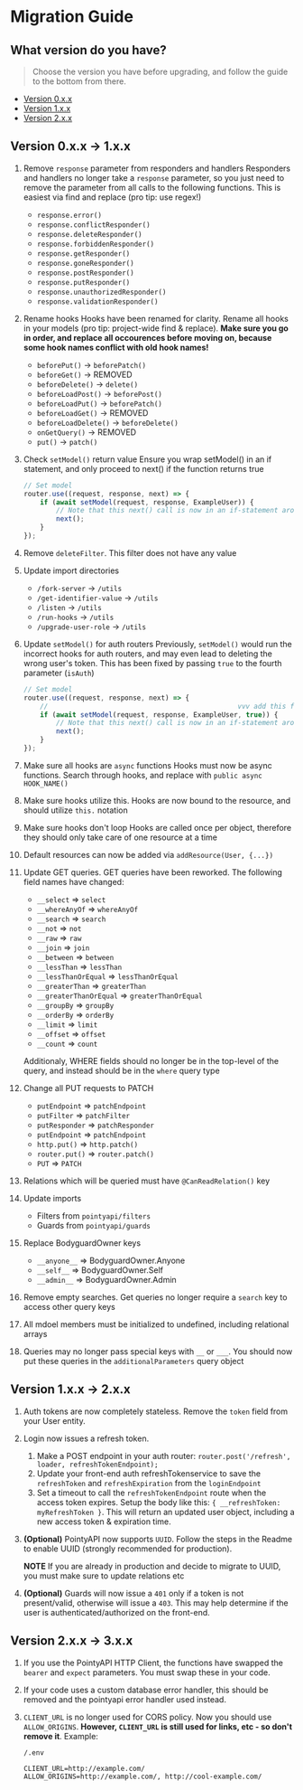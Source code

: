 # Migration Guide

## What version do you have?
> Choose the version you have before upgrading, and follow the guide to the bottom from there.
- [Version 0.x.x](#version-0.x.x-->-1.x.x)
- [Version 1.x.x](#version-1.x.x-->-2.x.x)
- [Version 2.x.x](#version-2.x.x-->-3.x.x)

## Version 0.x.x -> 1.x.x

1. Remove `response` parameter from responders and handlers
	Responders and handlers no longer take a `response` parameter, so you just need to remove the parameter from all calls to the following functions.  This is easiest via find and replace (pro tip: use regex!)
	- `response.error()`
	- `response.conflictResponder()`
	- `response.deleteResponder()`
	- `response.forbiddenResponder()`
	- `response.getResponder()`
	- `response.goneResponder()`
	- `response.postResponder()`
	- `response.putResponder()`
	- `response.unauthorizedResponder()`
	- `response.validationResponder()`
2. Rename hooks
	Hooks have been renamed for clarity.  Rename all hooks in your models (pro tip: project-wide find & replace).  **Make sure you go in order, and replace all occourences before moving on, because some hook names conflict with old hook names!**
    - `beforePut()` -> `beforePatch()`
    - `beforeGet()` -> REMOVED
    - `beforeDelete()` -> `delete()`
    - `beforeLoadPost()` -> `beforePost()`
    - `beforeLoadPut()` -> `beforePatch()`
    - `beforeLoadGet()` -> REMOVED
    - `beforeLoadDelete()` -> `beforeDelete()`
    - `onGetQuery()` -> REMOVED
    - `put()` -> `patch()`
3. Check `setModel()` return value
	Ensure you wrap setModel() in an if statement, and only proceed to next() if the function returns true

	```typescript
	// Set model
	router.use((request, response, next) => {
		if (await setModel(request, response, ExampleUser)) {
			// Note that this next() call is now in an if-statement around the setModel()
			next();
		}
	});
	```
4. Remove `deleteFilter`.  This filter does not have any value
5. Update import directories
   - `/fork-server` -> `/utils`
   - `/get-identifier-value` -> `/utils`
   - `/listen` -> `/utils`
   - `/run-hooks` -> `/utils`
   - `/upgrade-user-role` -> `/utils`
6. Update `setModel()` for auth routers
	Previously, `setModel()` would run the incorrect hooks for auth routers, and may even lead to deleting the wrong user's token.  This has been fixed by passing `true` to the fourth parameter (`isAuth`)

	```typescript
	// Set model
	router.use((request, response, next) => {
		//                                               vvv add this for auth routes
		if (await setModel(request, response, ExampleUser, true)) {
			// Note that this next() call is now in an if-statement around the setModel()
			next();
		}
	});
	```
7. Make sure all hooks are `async` functions
	Hooks must now be async functions.  Search through hooks, and replace with `public async HOOK_NAME()`
8. Make sure hooks utilize this.
	Hooks are now bound to the resource, and should utilize `this.` notation
9. Make sure hooks don't loop
    Hooks are called once per object, therefore they should only take care of one resource at a time
11. Default resources can now be added via `addResource(User, {...})`
12. Update GET queries.
	GET queries have been reworked.  The following field names have changed:
	- `__select` => `select`
	- `__whereAnyOf` => `whereAnyOf`
	- `__search` => `search`
	- `__not` => `not`
	- `__raw` => `raw`
	- `__join` => `join`
	- `__between` => `between`
	- `__lessThan` => `lessThan`
	- `__lessThanOrEqual` => `lessThanOrEqual`
	- `__greaterThan` => `greaterThan`
	- `__greaterThanOrEqual` => `greaterThanOrEqual`
	- `__groupBy` => `groupBy`
	- `__orderBy` => `orderBy`
	- `__limit` => `limit`
	- `__offset` => `offset`
	- `__count` => `count`

	Additionaly, WHERE fields should no longer be in the top-level of the query, and instead should be in the `where` query type
13. Change all PUT requests to PATCH
	- `putEndpoint` => `patchEndpoint`
	- `putFilter` => `patchFilter`
	- `putResponder` => `patchResponder`
	- `putEndpoint` => `patchEndpoint`
	- `http.put()` => `http.patch()`
	- `router.put()` => `router.patch()`
	- `PUT` => `PATCH`
14. Relations which will be queried must have `@CanReadRelation()` key
15. Update imports
	- Filters from `pointyapi/filters`
	- Guards from `pointyapi/guards`
16. Replace BodyguardOwner keys
	- `__anyone__` => BodyguardOwner.Anyone
	- `__self__` => BodyguardOwner.Self
	- `__admin__` => BodyguardOwner.Admin
17. Remove empty searches.
	Get queries no longer require a `search` key to access other query keys
18. All mdoel members must be initialized to undefined, including relational arrays
19. Queries may no longer pass special keys with `__` or `___`.  You should now put these queries in the `additionalParameters` query object

## Version 1.x.x -> 2.x.x

1. Auth tokens are now completely stateless. Remove the `token` field from your User entity.
2. Login now issues a refresh token.
   1. Make a POST endpoint in your auth router:
		`router.post('/refresh', loader, refreshTokenEndpoint);` 
   2. Update your front-end auth refreshTokenservice to save the `refreshToken` and `refreshExpiration` from the `loginEndpoint`
   3. Set a timeout to call the `refreshTokenEndpoint` route when the access token expires. Setup the body like this: `{ __refreshToken: myRefreshToken }`.  This will return an updated user object, including a new access token & expiration time.
3. **(Optional)** PointyAPI now supports `UUID`. Follow the steps in the Readme to enable UUID (strongly recommended for production).

   **NOTE** If you are already in production and decide to migrate to UUID, you must make sure to update relations etc

4. **(Optional)** Guards will now issue a `401` only if a token is not present/valid, otherwise will issue a `403`. This may help determine if the user is authenticated/authorized on the front-end.

## Version 2.x.x -> 3.x.x

1. If you use the PointyAPI HTTP Client, the functions have swapped the `bearer` and `expect` parameters. You must swap these in your code.
2. If your code uses a custom database error handler, this should be removed and the pointyapi error handler used instead.
3. `CLIENT_URL` is no longer used for CORS policy. Now you should use `ALLOW_ORIGINS`. **However, `CLIENT_URL` is still used for links, etc - so don't remove it**.
	Example:
	
	`/.env`
	```
	CLIENT_URL=http://example.com/
	ALLOW_ORIGINS=http://example.com/, http://cool-example.com/
	```
